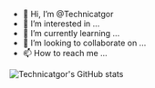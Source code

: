 - 👋 Hi, I’m @Technicatgor
- 👀 I’m interested in ...
- 🌱 I’m currently learning ...
- 💞️ I’m looking to collaborate on ...
- 📫 How to reach me ...

<!---
Technicatgor/Technicatgor is a ✨ special ✨ repository because its `README.md` (this file) appears on your GitHub profile.
You can click the Preview link to take a look at your changes.
--->

![Technicatgor's GitHub stats](https://github-readme-stats.vercel.app/api?username=Technicatgor&show_icons=true&theme=dracula)
